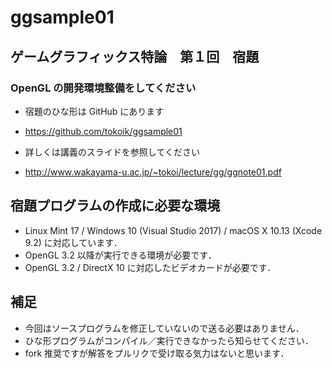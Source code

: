 ﻿ggsample01
==========
## ゲームグラフィックス特論　第１回　宿題

### OpenGL の開発環境整備をしてください

* 宿題のひな形は GitHub にあります
 - https://github.com/tokoik/ggsample01
* 詳しくは講義のスライドを参照してください
 - http://www.wakayama-u.ac.jp/~tokoi/lecture/gg/ggnote01.pdf

## 宿題プログラムの作成に必要な環境

* Linux Mint 17 / Windows 10 (Visual Studio 2017) / macOS X 10.13 (Xcode 9.2) に対応しています．
* OpenGL 3.2 以降が実行できる環境が必要です．
* OpenGL 3.2 / DirectX 10 に対応したビデオカードが必要です．

## 補足

* 今回はソースプログラムを修正していないので送る必要はありません．
* ひな形プログラムがコンパイル／実行できなかったら知らせてください．
* fork 推奨ですが解答をプルリクで受け取る気力はないと思います．

